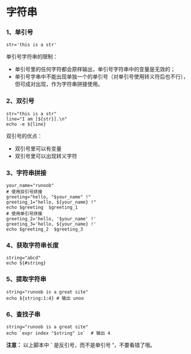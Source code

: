 # 字符串

### 1、单引号

```shell
str='this is a str'
```

单引号字符串的限制：

- 单引号里的任何字符都会原样输出，单引号字符串中的变量是无效的；
- 单引号字串中不能出现单独一个的单引号（对单引号使用转义符后也不行），但可成对出现，作为字符串拼接使用。

### 2、双引号

```shell
str="this is a str"
line="I am [${str}].\n"
echo -e ${line}
```

双引号的优点：

- 双引号里可以有变量
- 双引号里可以出现转义字符

### 3、字符串拼接

```shell
your_name="runoob"
# 使用双引号拼接
greeting="hello, "$your_name" !"
greeting_1="hello, ${your_name} !"
echo $greeting  $greeting_1
# 使用单引号拼接
greeting_2='hello, '$your_name' !'
greeting_3='hello, ${your_name} !'
echo $greeting_2  $greeting_3
```

### 4、获取字符串长度

```shell
string="abcd"
echo ${#string}
```

### 5、提取字符串

```shell
string="runoob is a great site"
echo ${string:1:4} # 输出 unoo
```

### 6、查找子串

```shell
string="runoob is a great site"
echo `expr index "$string" io`  # 输出 4
```

**注意：** 以上脚本中 **`** 是反引号，而不是单引号 **'**，不要看错了哦。

